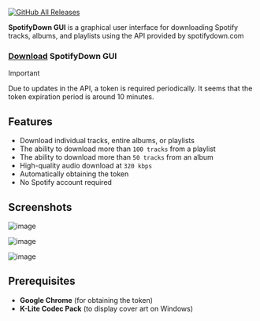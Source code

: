 [![GitHub All Releases](https://img.shields.io/github/downloads/afkarxyz/SpotifyDown-GUI/total?style=for-the-badge)](https://github.com/afkarxyz/SpotifyDown-GUI/releases)

**SpotifyDown GUI** is a graphical user interface for downloading Spotify tracks, albums, and playlists using the API provided by spotifydown.com

### [Download](https://github.com/afkarxyz/SpotifyDown-GUI/releases/download/v1.8/SpotifyDown.exe) SpotifyDown GUI

> [!IMPORTANT]  
> Due to updates in the API, a token is required periodically. It seems that the token expiration period is around 10 minutes.

## Features

- Download individual tracks, entire albums, or playlists
- The ability to download more than `100 tracks` from a playlist  
- The ability to download more than `50 tracks` from an album
- High-quality audio download at `320 kbps`
- Automatically obtaining the token
- No Spotify account required
  
## Screenshots

![image](https://github.com/user-attachments/assets/985fa3ca-16e1-4ea6-8453-858754e07f94)

![image](https://github.com/user-attachments/assets/975a096d-3c0c-438b-8465-76269f8547db)

![image](https://github.com/user-attachments/assets/35a150ad-5e07-4085-aafc-6ce67a784305)

## Prerequisites

- **Google Chrome** (for obtaining the token)  
- **K-Lite Codec Pack** (to display cover art on Windows)  
